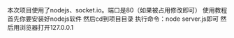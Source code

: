 本次项目使用了nodejs、socket.io。端口是80（如果被占用修改即可）
使用教程
首先你要安装好nodejs软件
然后cd到项目目录
执行命令：node server.js即可
然后用浏览器打开127.0.0.1